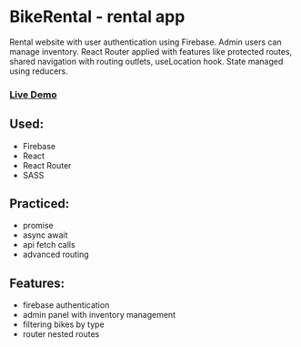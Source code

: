 # BikeRental - rental app

Rental website with user authentication using Firebase. Admin users can manage inventory. React Router applied with features like protected routes, shared navigation with routing outlets, useLocation hook. State managed using reducers.

### [Live Demo](https://bikerentalproject.netlify.app/)

## Used:

- Firebase
- React
- React Router
- SASS

## Practiced:

- promise
- async await
- api fetch calls
- advanced routing

## Features:

- firebase authentication
- admin panel with inventory management
- filtering bikes by type
- router nested routes
